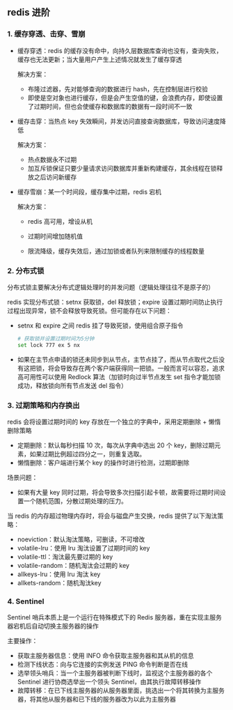 ## redis 进阶

### 1. 缓存穿透、击穿、雪崩

- 缓存穿透：redis 的缓存没有命中，向持久层数据库查询也没有，查询失败，缓存也无法更新；当大量用户产生上述情况就发生了缓存穿透

  解决方案：

  - 布隆过滤器，先对能够查询的数据进行 hash，先在控制层进行校验
  - 即使是空对象也进行缓存，但是会产生空值的键，会浪费内存，即使设置了过期时间，但也会使缓存和数据库的数据有一段时间不一致

  

- 缓存击穿：当热点 key 失效瞬间，并发访问直接查询数据库，导致访问速度降低

  解决方案：

  - 热点数据永不过期
  - 加互斥锁保证只要少量请求访问数据库并重新构建缓存，其余线程在锁释放之后访问新缓存 



- 缓存雪崩：某一个时间段，缓存集中过期，redis 宕机

  解决方案：

  - redis 高可用，增设从机

  - 过期时间增加随机值

  - 限流降级，缓存失效后，通过加锁或者队列来限制缓存的线程数量



### 2. 分布式锁

分布式锁主要解决分布式逻辑处理时的并发问题（逻辑处理往往不是原子的）

redis 实现分布式锁：setnx 获取锁，del 释放锁；expire 设置过期时间防止执行过程出现异常，锁不会释放导致死锁。但可能存在以下问题：

- setnx 和 expire 之间 redis 挂了导致死锁，使用组合原子指令

  ``` bash
  # 获取锁并设置过期时间为5分钟
  set lock 777 ex 5 nx 
  ```

- 如果在主节点申请的锁还未同步到从节点，主节点挂了，而从节点取代之后没有这把锁，将会导致存在两个客户端获得同一把锁。一般而言可以容忍，追求高可用性可以使用 Redlock 算法（加锁时向过半节点发生 set 指令才能加锁成功，释放锁向所有节点发送 del 指令）



### 3. 过期策略和内存换出

redis 会将设置过期时间的 key 存放在一个独立的字典中，采用定期删除 + 懒惰删除策略

- 定期删除：默认每秒扫描 10 次，每次从字典中选出 20 个 key，删除过期元素，如果过期比例超过四分之一，则重复选取。
- 懒惰删除：客户端进行某个 key 的操作时进行检测，过期即删除

场景问题：

- 如果有大量 key 同时过期，将会导致多次扫描引起卡顿，故需要将过期时间设置一个随机范围，分散过期处理的压力。



当 redis 的内存超过物理内存时，将会与磁盘产生交换，redis 提供了以下淘汰策略：

- noeviction：默认淘汰策略，可删读，不可增改
- volatile-lru：使用 lru 淘汰设置了过期时间的 key
- volatile-ttl：淘汰最先要过期的 key
- volatile-random：随机淘汰会过期的 key
- allkeys-lru：使用 lru 淘汰 key
- allkets-random：随机淘汰key



### 4. Sentinel

Sentinel 哨兵本质上是一个运行在特殊模式下的 Redis 服务器，重在实现主服务器宕机后自动切换主服务器的操作

主要操作：

- 获取主服务器信息：使用 INFO 命令获取主服务器和其从机的信息
- 检测下线状态：向与它连接的实例发送 PING 命令判断是否在线
- 选举领头哨兵：当一个主服务器被判断下线时，监视这个主服务器的各个 Sentinel 进行协商选举出一个领头 Sentinel，由其执行故障转移操作
- 故障转移：在已下线主服务器的从服务器里面，挑选出一个将其转换为主服务器，将其他从服务器和已下线的服务器改为以此为主服务器